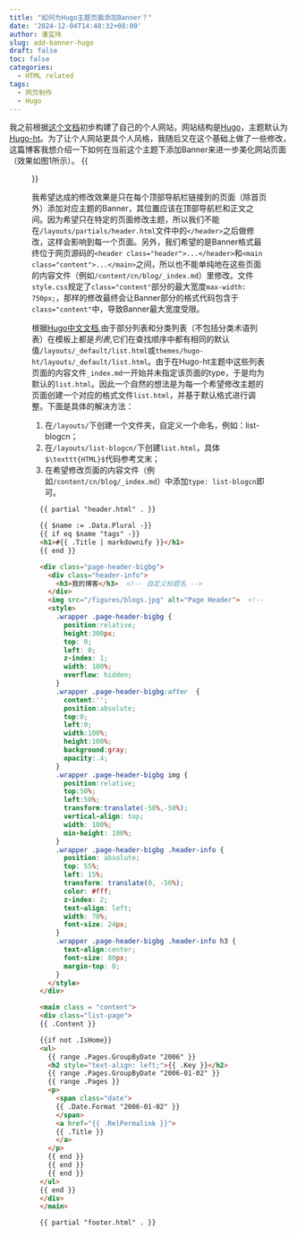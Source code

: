 ```yaml
---
title: "如何为Hugo主题页面添加Banner？"
date: '2024-12-04T14:48:32+08:00'
author: 潘玺玮
slug: add-banner-hugo
draft: false
toc: false
categories:
  - HTML related
tags:
  - 网页制作
  - Hugo
---
```

我之前根据[这个文档](https://hongtaoh.com/cn/2021/03/02/personal-website-tutorial/)初步构建了自己的个人网站，网站结构是[Hugo](https://github.com/hongtaoh/hugo-ht)，主题默认为[Hugo-ht](https://github.com/hongtaoh/hugo-ht)。为了让个人网站更具个人风格，我随后又在这个基础上做了一些修改，这篇博客我想介绍一下如何在当前这个主题下添加Banner来进一步美化网站页面（效果如图1所示）。
{{<figure src="/figures/blogFigs/chinese_blog/2024-12-04-banner.png" title="图1：Banner样式效果" width="900">}}

我希望达成的修改效果是只在每个顶部导航栏链接到的页面（除首页外）添加对应主题的Banner，其位置应该在顶部导航栏和正文之间。因为希望只在特定的页面修改主题，所以我们不能在`/layouts/partials/header.html`文件中的`</header>`之后做修改，这样会影响到每一个页面。另外，我们希望的是Banner格式最终位于网页源码的`<header class="header">...</header>`和`<main class="content">...</main>`之间，所以也不能单纯地在这些页面的内容文件（例如`/content/cn/blog/_index.md`）里修改。文件`style.css`规定了`class="content"`部分的最大宽度`max-width: 750px;`，那样的修改最终会让Banner部分的格式代码包含于`class="content"`中，导致Banner最大宽度受限。

根据[Hugo中文文档](https://hugo.opendocs.io/templates/lists/),由于部分列表和分类列表（不包括分类术语列表）在模板上都是*列表*,它们在查找顺序中都有相同的默认值`/layouts/_default/list.html`或`themes/hugo-ht/layouts/_default/list.html`。由于在Hugo-ht主题中这些列表页面的内容文件`_index.md`一开始并未指定该页面的type，于是均为默认的`list.html`。因此一个自然的想法是为每一个希望修改主题的页面创建一个对应的格式文件`list.html`，并基于默认格式进行调整。下面是具体的解决方法：
1. 在`/layouts/`下创建一个文件夹，自定义一个命名，例如：list-blogcn；
2. 在`/layouts/list-blogcn/`下创建`list.html`，具体`$\texttt{HTML}$`代码参考文末；
3. 在希望修改页面的内容文件（例如`/content/cn/blog/_index.md`）中添加`type: list-blogcn`即可。

```html
  {{ partial "header.html" . }}

  {{ $name := .Data.Plural -}}
  {{ if eq $name "tags" -}}
  <h1>#{{ .Title | markdownify }}</h1>
  {{ end }}

  <div class="page-header-bigbg">
    <div class="header-info">
      <h3>我的博客</h3>  <!-- 自定义标题名 -->
    </div>
    <img src="/figures/blogs.jpg" alt="Page Header">  <!-- 修改图片文件路径 -->
    <style>
      .wrapper .page-header-bigbg {
        position:relative;
        height:300px;
        top: 0;
        left: 0;
        z-index: 1;
        width: 100%;
        overflow: hidden;
      }
      .wrapper .page-header-bigbg:after  {
        content:'';
        position:absolute;
        top:0;
        left:0;
        width:100%;
        height:100%;
        background:gray;
        opacity:.4;
      }
      .wrapper .page-header-bigbg img {
        position:relative;
        top:50%;
        left:50%;
        transform:translate(-50%,-50%);
        vertical-align: top;
        width: 100%;
        min-height: 100%;
      }
      .wrapper .page-header-bigbg .header-info {
        position: absolute;
        top: 55%;
        left: 15%;
        transform: translate(0, -50%);
        color: #fff;
        z-index: 2;
        text-align: left;
        width: 70%;
        font-size: 24px;
      }
      .wrapper .page-header-bigbg .header-info h3 {
        text-align:center;
        font-size: 80px;
        margin-top: 0;
      }
    </style>
  </div>

  <main class = "content">
  <div class="list-page">
  {{ .Content }}

  {{if not .IsHome}}
  <ul>
    {{ range .Pages.GroupByDate "2006" }}
    <h2 style="text-align: left;">{{ .Key }}</h2>
    {{ range .Pages.GroupByDate "2006-01-02" }}
    {{ range .Pages }}
    <p>
      <span class="date">
      {{ .Date.Format "2006-01-02" }}
      </span>
      <a href="{{ .RelPermalink }}">
      {{ .Title }}
      </a>
    </p>
    {{ end }}
    {{ end }}
    {{ end }}
  </ul>
  {{ end }}
  </div>
  </main>

  {{ partial "footer.html" . }} 
```